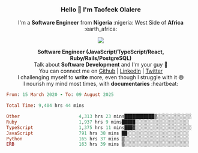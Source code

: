 ### **<p align='center'>Hello 👋 I'm Taofeek Olalere</p>**

<p align='center'>I'm a <strong>Software Engineer</strong> from <strong>Nigeria</strong> :nigeria: West Side of <strong>Africa</strong> :earth_africa:	</p>

<p align='center'> <img src='https://github-readme-stats.vercel.app/api?username=teekaytech&show_icons=true&theme=dark'> </p>


<p align='center'>
  <b>Software Engineer (JavaScript/TypeScript/React, Ruby/Rails/PostgreSQL)</b><br />
  Talk about <strong>Software Development</strong> and I'm your guy 👯 <br />
  You can connect me on <a href="https://github.com/teekaytech">Github</a> | <a href="https://linkedin.com/in/olaleretaofeek">LinkedIn</a> | <a href="https://twitter.com/ola_lere">Twitter</a> <br />
  I challenging myself to <strong>write</strong> more, even though I struggle with it 😄 <br />
  I nourish my mind most times, with <strong>documentaries</strong> :heartbeat:
</p>

<!--START_SECTION:waka-->

```ruby
From: 15 March 2020 - To: 09 August 2025

Total Time: 9,404 hrs 44 mins

Other                      4,313 hrs 23 mins███████████▒░░░░░░░░░░░░░   45.86 %
Ruby                       1,937 hrs 9 mins█████░░░░░░░░░░░░░░░░░░░░   20.60 %
TypeScript                 1,375 hrs 11 mins███▓░░░░░░░░░░░░░░░░░░░░░   14.62 %
JavaScript                 791 hrs 38 mins ██░░░░░░░░░░░░░░░░░░░░░░░   08.42 %
Python                     165 hrs 37 mins ▒░░░░░░░░░░░░░░░░░░░░░░░░   01.76 %
ERB                        163 hrs 39 mins ▒░░░░░░░░░░░░░░░░░░░░░░░░   01.74 %
```

<!--END_SECTION:waka-->
<!--
**teekaytech/teekaytech** is a ✨ _special_ ✨ repository because its `README.md` (this file) appears on your GitHub profile.

Here are some ideas to get you started:

- 🔭 I’m currently working on ...
- 🌱 I’m currently learning ...
- 👯 I’m looking to collaborate on ...
- 🤔 I’m looking for help with ...
- 💬 Ask me about ...
- 📫 How to reach me: ...
- 😄 Pronouns: ...
- ⚡ Fun fact: ...
-->
